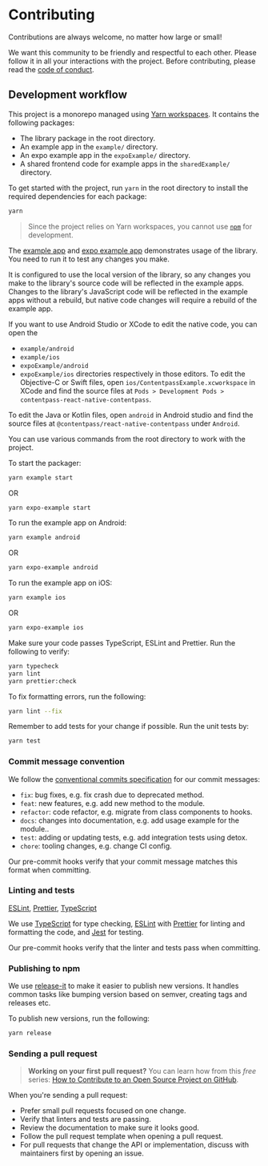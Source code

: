 # Contributing

Contributions are always welcome, no matter how large or small!

We want this community to be friendly and respectful to each other. Please follow it in all your interactions with the project. Before contributing, please read the [code of conduct](./CODE_OF_CONDUCT.md).

## Development workflow

This project is a monorepo managed using [Yarn workspaces](https://yarnpkg.com/features/workspaces). It contains the following packages:

- The library package in the root directory.
- An example app in the `example/` directory.
- An expo example app in the `expoExample/` directory.
- A shared frontend code for example apps in the `sharedExample/` directory.

To get started with the project, run `yarn` in the root directory to install the required dependencies for each package:

```sh
yarn
```

> Since the project relies on Yarn workspaces, you cannot use [`npm`](https://github.com/npm/cli) for development.

The [example app](/example/) and [expo example app](/expoExample/) demonstrates usage of the library. You need to run it to test any changes you make.

It is configured to use the local version of the library, so any changes you make to the library's source code will be reflected in the example apps.
Changes to the library's JavaScript code will be reflected in the example apps without a rebuild, but native code changes will require a rebuild of the example app.

If you want to use Android Studio or XCode to edit the native code, you can open the
- `example/android`
- `example/ios`
- `expoExample/android`
- `expoExample/ios`
directories respectively in those editors. To edit the Objective-C or Swift files, open `ios/ContentpassExample.xcworkspace` in XCode and find the source files at `Pods > Development Pods > contentpass-react-native-contentpass`.

To edit the Java or Kotlin files, open `android` in Android studio and find the source files at `@contentpass/react-native-contentpass` under `Android`.

You can use various commands from the root directory to work with the project.

To start the packager:

```sh
yarn example start
```

OR

```sh
yarn expo-example start
```

To run the example app on Android:

```sh
yarn example android
```

OR

```sh
yarn expo-example android
```

To run the example app on iOS:

```sh
yarn example ios
```

OR

```sh
yarn expo-example ios
```

Make sure your code passes TypeScript, ESLint and Prettier. Run the following to verify:

```sh
yarn typecheck
yarn lint
yarn prettier:check
```

To fix formatting errors, run the following:

```sh
yarn lint --fix
```

Remember to add tests for your change if possible. Run the unit tests by:

```sh
yarn test
```

### Commit message convention

We follow the [conventional commits specification](https://www.conventionalcommits.org/en) for our commit messages:

- `fix`: bug fixes, e.g. fix crash due to deprecated method.
- `feat`: new features, e.g. add new method to the module.
- `refactor`: code refactor, e.g. migrate from class components to hooks.
- `docs`: changes into documentation, e.g. add usage example for the module..
- `test`: adding or updating tests, e.g. add integration tests using detox.
- `chore`: tooling changes, e.g. change CI config.

Our pre-commit hooks verify that your commit message matches this format when committing.

### Linting and tests

[ESLint](https://eslint.org/), [Prettier](https://prettier.io/), [TypeScript](https://www.typescriptlang.org/)

We use [TypeScript](https://www.typescriptlang.org/) for type checking, [ESLint](https://eslint.org/) with [Prettier](https://prettier.io/) for linting and formatting the code, and [Jest](https://jestjs.io/) for testing.

Our pre-commit hooks verify that the linter and tests pass when committing.

### Publishing to npm

We use [release-it](https://github.com/release-it/release-it) to make it easier to publish new versions. It handles common tasks like bumping version based on semver, creating tags and releases etc.

To publish new versions, run the following:

```sh
yarn release
```

### Sending a pull request

> **Working on your first pull request?** You can learn how from this _free_ series: [How to Contribute to an Open Source Project on GitHub](https://app.egghead.io/playlists/how-to-contribute-to-an-open-source-project-on-github).

When you're sending a pull request:

- Prefer small pull requests focused on one change.
- Verify that linters and tests are passing.
- Review the documentation to make sure it looks good.
- Follow the pull request template when opening a pull request.
- For pull requests that change the API or implementation, discuss with maintainers first by opening an issue.
